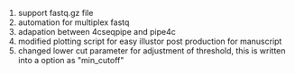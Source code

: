 1. support fastq.gz file
2. automation for multiplex fastq
3. adapation between 4cseqpipe and pipe4c
4. modified plotting script for easy illustor post production for manuscript
5. changed lower cut parameter for adjustment of threshold, this is written into a option as "min_cutoff"
